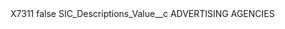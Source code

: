 <?xml version="1.0" encoding="UTF-8"?>
<CustomMetadata xmlns="http://soap.sforce.com/2006/04/metadata" xmlns:xsi="http://www.w3.org/2001/XMLSchema-instance" xmlns:xsd="http://www.w3.org/2001/XMLSchema">
    <label>X7311</label>
    <protected>false</protected>
    <values>
        <field>SIC_Descriptions_Value__c</field>
        <value xsi:type="xsd:string">ADVERTISING AGENCIES</value>
    </values>
</CustomMetadata>
